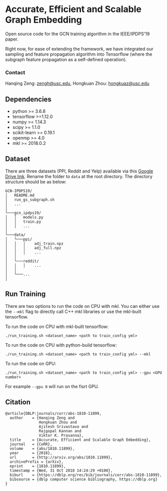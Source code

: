 # Accurate, Efficient and Scalable Graph Embedding

Open source code for the GCN training algorithm in the IEEE/IPDPS'19 paper.

Right now, for ease of extending the framework, we have integrated our sampling and feature propagation algorithm into Tensorflow (where the subgraph feature propagation as a self-defined operation).

### Contact

Hanqing Zeng: zengh@usc.edu,
Hongkuan Zhou: hongkuaz@usc.edu

## Dependencies

* python >= 3.6.8
* tensorflow >=1.12.0
* numpy >= 1.14.3
* scipy >= 1.1.0
* scikit-learn >= 0.19.1
* openmp >= 4.0
* mkl >= 2018.0.2

## Dataset

There are three datasets (PPI, Reddit and Yelp) available via this [Google Drive link](https://drive.google.com/open?id=1zycmmDES39zVlbVCYs88JTJ1Wm5FbfLz). Rename the folder to `data` at the root directory.  The directory structure should be as below:

```
GCN-IPDPS19/
│   README.md
│   run_gs_subgraph.sh
│   ... 
│
└───gcn_ipdps19/
│   │   models.py
│   │   train.py
│   │   ...
│   
└───data/
│   └───ppi/
│   │   │    adj_train.npz
│   │   │    adj_full.npz
│   │   │    ...
│   │   
│   └───reddit/
│   │   │    ...
│   │
│   └───...
│
```

## Run Training

There are two options to run the code on CPU with mkl. You can either use the `--mkl` flag to directly call C++ mkl libraries or use the mkl-built tensorflow.

To run the code on CPU with mkl-built tensorflow:

`./run_training.sh <dataset_name> <path to train_config yml>`

To run the code on CPU with python-build tensorflow:

`./run_training.sh <dataset_name> <path to train_config yml> --mkl`

To run the code on GPU:

`./run_training.sh <dataset_name> <path to train_config yml> --gpu <GPU number>`

For example `--gpu 0` will run on the fisrt GPU.


## Citation

```
@article{DBLP:journals/corr/abs-1810-11899,
  author    = {Hanqing Zeng and
               Hongkuan Zhou and
               Ajitesh Srivastava and
               Rajgopal Kannan and
               Viktor K. Prasanna},
  title     = {Accurate, Efficient and Scalable Graph Embedding},
  journal   = {CoRR},
  volume    = {abs/1810.11899},
  year      = {2018},
  url       = {http://arxiv.org/abs/1810.11899},
  archivePrefix = {arXiv},
  eprint    = {1810.11899},
  timestamp = {Wed, 31 Oct 2018 14:24:29 +0100},
  biburl    = {https://dblp.org/rec/bib/journals/corr/abs-1810-11899},
  bibsource = {dblp computer science bibliography, https://dblp.org}
}
```
